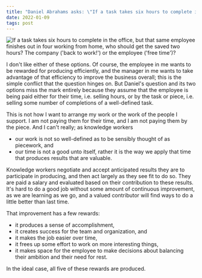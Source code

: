 ```yaml
---
title: "Daniel Abrahams asks: \"If a task takes six hours to complete in the office, but that same employee finishes out in four working from home, who should get the saved two hours?\""
date: 2022-01-09
tags: post
---
```


![If a task takes six hours to complete in the office, but that same employee finishes out in four working from home, who should get the saved two hours? The company ('back to work!') or the employee ('free time')?](images/dabrahams_question-1024x826.png)

I don't like either of these options. Of course, the employee in me wants to be rewarded for producing efficiently, and the manager in me wants to take advantage of that efficiency to improve the business overall; this is the simple conflict that the question hinges on. But Daniel's question and its two options miss the mark entirely because they assume that the employee is being paid either for their time, i.e. selling hours, or by the task or piece, i.e. selling some number of completions of a well-defined task.

This is not how I want to arrange my work or the work of the people I support. I am not paying them for their time, and I am not paying them by the piece. And I can't really; as knowledge workers

- our work is not so well-defined as to be sensibly thought of as piecework, and
- our time is not a good unto itself, rather it is the way we apply that time that produces results that are valuable.

Knowledge workers negotiate and accept anticipated results they are to participate in producing, and then act largely as they see fit to do so. They are paid a salary and evaluated based on their contribution to these results. It's hard to do a good job without some amount of continuous improvement, as we are learning as we go, and a valued contributor will find ways to do a little better than last time.

That improvement has a few rewards:

- it produces a sense of accomplishment,
- it creates success for the team and organization, and
- it makes the job easier over time,
- it frees up some effort to work on more interesting things,
- it makes space for the employee to make decisions about balancing their ambition and their need for rest.

In the ideal case, all five of these rewards are produced.
